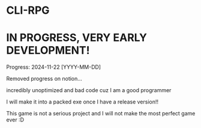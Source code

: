 # CLI-RPG

# IN PROGRESS, VERY EARLY DEVELOPMENT!

Progress:
2024-11-22 [YYYY-MM-DD]

Removed progress on notion...

incredibly unoptimized and bad code cuz I am a good programmer

I will make it into a packed exe once I have a release version!!

This game is not a serious project and I will not make the most perfect game ever :D
